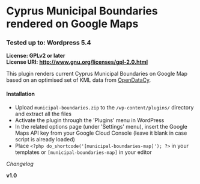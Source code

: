 # Cyprus Municipal Boundaries rendered on Google Maps
### Tested up to: Wordpress 5.4
**License: GPLv2 or later**  
**License URI: http://www.gnu.org/licenses/gpl-2.0.html**

This plugin renders current Cyprus Municipal Boundaries on Google Map based on an optimised set of KML data from [OpenDataCy](https://www.data.gov.cy).

#### Installation

- Upload `municipal-boundaries.zip` to the `/wp-content/plugins/` directory and extract all the files
- Activate the plugin through the 'Plugins' menu in WordPress
- In the related options page (under 'Settings' menu), insert the Google Maps API key from your Google Cloud Console (leave it blank in case script is already loaded)  
- Place `<?php do_shortcode('[municipal-boundaries-map]'); ?>` in your templates or `[municipal-boundaries-map]` in your editor

*Changelog*

**v1.0**